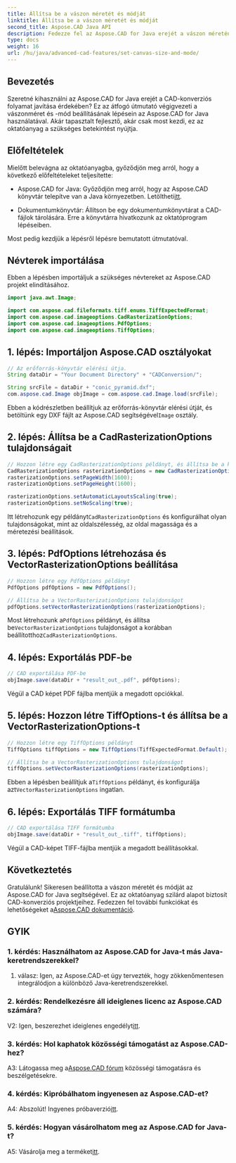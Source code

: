 ```yaml
---
title: Állítsa be a vászon méretét és módját
linktitle: Állítsa be a vászon méretét és módját
second_title: Aspose.CAD Java API
description: Fedezze fel az Aspose.CAD for Java erejét a vászon méretének és módjának beállításáról szóló, lépésről lépésre bemutatott útmutatónkkal. Könnyedén konvertálhat CAD fájlokat PDF és TIFF formátumokká.
type: docs
weight: 16
url: /hu/java/advanced-cad-features/set-canvas-size-and-mode/
---
```

## Bevezetés

Szeretné kihasználni az Aspose.CAD for Java erejét a CAD-konverziós folyamat javítása érdekében? Ez az átfogó útmutató végigvezeti a vászonméret és -mód beállításának lépésein az Aspose.CAD for Java használatával. Akár tapasztalt fejlesztő, akár csak most kezdi, ez az oktatóanyag a szükséges betekintést nyújtja.

## Előfeltételek

Mielőtt belevágna az oktatóanyagba, győződjön meg arról, hogy a következő előfeltételeket teljesítette:

-  Aspose.CAD for Java: Győződjön meg arról, hogy az Aspose.CAD könyvtár telepítve van a Java környezetben. Letöltheti[itt](https://releases.aspose.com/cad/java/).

- Dokumentumkönyvtár: Állítson be egy dokumentumkönyvtárat a CAD-fájlok tárolására. Erre a könyvtárra hivatkozunk az oktatóprogram lépéseiben.

Most pedig kezdjük a lépésről lépésre bemutatott útmutatóval.

## Névterek importálása

Ebben a lépésben importáljuk a szükséges névtereket az Aspose.CAD projekt elindításához.
```java
import java.awt.Image;

import com.aspose.cad.fileformats.tiff.enums.TiffExpectedFormat;
import com.aspose.cad.imageoptions.CadRasterizationOptions;
import com.aspose.cad.imageoptions.PdfOptions;
import com.aspose.cad.imageoptions.TiffOptions;
```

## 1. lépés: Importáljon Aspose.CAD osztályokat

```java
// Az erőforrás-könyvtár elérési útja.
String dataDir = "Your Document Directory" + "CADConversion/";

String srcFile = dataDir + "conic_pyramid.dxf";
com.aspose.cad.Image objImage = com.aspose.cad.Image.load(srcFile);
```

 Ebben a kódrészletben beállítjuk az erőforrás-könyvtár elérési útját, és betöltünk egy DXF fájlt az Aspose.CAD segítségével`Image` osztály.

## 2. lépés: Állítsa be a CadRasterizationOptions tulajdonságait

```java
// Hozzon létre egy CadRasterizationOptions példányt, és állítsa be a különböző tulajdonságait
CadRasterizationOptions rasterizationOptions = new CadRasterizationOptions();
rasterizationOptions.setPageWidth(1600);
rasterizationOptions.setPageHeight(1600);

rasterizationOptions.setAutomaticLayoutsScaling(true);
rasterizationOptions.setNoScaling(true);
```

 Itt létrehozunk egy példányt`CadRasterizationOptions` és konfigurálhat olyan tulajdonságokat, mint az oldalszélesség, az oldal magassága és a méretezési beállítások.

## 3. lépés: PdfOptions létrehozása és VectorRasterizationOptions beállítása

```java
// Hozzon létre egy PdfOptions példányt
PdfOptions pdfOptions = new PdfOptions();

// Állítsa be a VectorRasterizationOptions tulajdonságot
pdfOptions.setVectorRasterizationOptions(rasterizationOptions);
```

 Most létrehozunk a`PdfOptions` példányt, és állítsa be`VectorRasterizationOptions` tulajdonságot a korábban beállítotthoz`CadRasterizationOptions`.

## 4. lépés: Exportálás PDF-be

```java
// CAD exportálása PDF-be
objImage.save(dataDir + "result_out_.pdf", pdfOptions);
```

Végül a CAD képet PDF fájlba mentjük a megadott opciókkal.

## 5. lépés: Hozzon létre TiffOptions-t és állítsa be a VectorRasterizationOptions-t

```java
// Hozzon létre egy TiffOptions példányt
TiffOptions tiffOptions = new TiffOptions(TiffExpectedFormat.Default);

// Állítsa be a VectorRasterizationOptions tulajdonságot
tiffOptions.setVectorRasterizationOptions(rasterizationOptions);
```

Ebben a lépésben beállítjuk a`TiffOptions` példányt, és konfigurálja azt`VectorRasterizationOptions` ingatlan.

## 6. lépés: Exportálás TIFF formátumba

```java
// CAD exportálása TIFF formátumba
objImage.save(dataDir + "result_out_.tiff", tiffOptions);
```

Végül a CAD-képet TIFF-fájlba mentjük a megadott beállításokkal.

## Következtetés

 Gratulálunk! Sikeresen beállította a vászon méretét és módját az Aspose.CAD for Java segítségével. Ez az oktatóanyag szilárd alapot biztosít CAD-konverziós projektjeihez. Fedezzen fel további funkciókat és lehetőségeket a[Aspose.CAD dokumentáció](https://reference.aspose.com/cad/java/).

## GYIK

### 1. kérdés: Használhatom az Aspose.CAD for Java-t más Java-keretrendszerekkel?

1. válasz: Igen, az Aspose.CAD-et úgy tervezték, hogy zökkenőmentesen integrálódjon a különböző Java-keretrendszerekkel.

### 2. kérdés: Rendelkezésre áll ideiglenes licenc az Aspose.CAD számára?

 V2: Igen, beszerezhet ideiglenes engedélyt[itt](https://purchase.aspose.com/temporary-license/).

### 3. kérdés: Hol kaphatok közösségi támogatást az Aspose.CAD-hez?

 A3: Látogassa meg a[Aspose.CAD fórum](https://forum.aspose.com/c/cad/19) közösségi támogatásra és beszélgetésekre.

### 4. kérdés: Kipróbálhatom ingyenesen az Aspose.CAD-et?

 A4: Abszolút! Ingyenes próbaverzió[itt](https://releases.aspose.com/).

### 5. kérdés: Hogyan vásárolhatom meg az Aspose.CAD for Java-t?

 A5: Vásárolja meg a terméket[itt](https://purchase.aspose.com/buy).